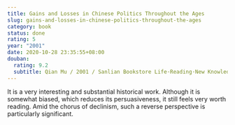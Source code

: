 ```yaml
---
title: Gains and Losses in Chinese Politics Throughout the Ages
slug: gains-and-losses-in-chinese-politics-throughout-the-ages
category: book
status: done
rating: 5
year: "2001"
date: 2020-10-28 23:35:55+08:00
douban:
  rating: 9.2
  subtitle: Qian Mu / 2001 / Sanlian Bookstore Life·Reading·New Knowledge
---
```


It is a very interesting and substantial historical work. Although it is somewhat biased, which reduces its persuasiveness, it still feels very worth reading. Amid the chorus of declinism, such a reverse perspective is particularly significant.
